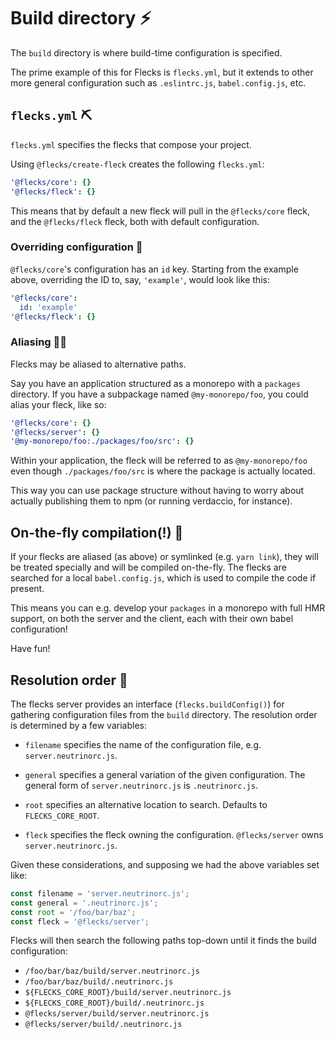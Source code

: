 # Build directory ⚡️

The `build` directory is where build-time configuration is specified.

The prime example of this for Flecks is `flecks.yml`, but it extends to other more general
configuration such as `.eslintrc.js`, `babel.config.js`, etc.

## `flecks.yml` ⛏️

`flecks.yml` specifies the flecks that compose your project.

Using `@flecks/create-fleck` creates the following `flecks.yml`:

```yml
'@flecks/core': {}
'@flecks/fleck': {}
```

This means that by default a new fleck will pull in the `@flecks/core` fleck, and the
`@flecks/fleck` fleck, both with default configuration.

### Overriding configuration 💪

`@flecks/core`'s configuration has an `id` key. Starting from the example above, overriding the
ID to, say, `'example'`, would look like this:

```yml
'@flecks/core':
  id: 'example'
'@flecks/fleck': {}
```

### Aliasing 🕵️‍♂️

Flecks may be aliased to alternative paths.

Say you have an application structured as a monorepo with a `packages` directory. If you have a
subpackage named `@my-monorepo/foo`, you could alias your fleck, like so:

```yml
'@flecks/core': {}
'@flecks/server': {}
'@my-monorepo/foo:./packages/foo/src': {}
```

Within your application, the fleck will be referred to as `@my-monorepo/foo` even though
`./packages/foo/src` is where the package is actually located.

This way you can use package structure without having to worry about actually publishing them to
npm (or running verdaccio, for instance).

## On-the-fly compilation(!) 🤯

If your flecks are aliased (as above) or symlinked (e.g. `yarn link`), they will be treated
specially and will be compiled on-the-fly. The flecks are searched for a local `babel.config.js`,
which is used to compile the code if present.

This means you can e.g. develop your `packages` in a monorepo with full HMR support, on both the
server and the client, each with their own babel configuration!

Have fun!

## Resolution order 🤔

The flecks server provides an interface (`flecks.buildConfig()`) for gathering configuration files
from the `build` directory. The resolution order is determined by a few variables:

- `filename` specifies the name of the configuration file, e.g. `server.neutrinorc.js`.

- `general` specifies a general variation of the given configuration. The general form of `server.neutrinorc.js` is `.neutrinorc.js`.

- `root` specifies an alternative location to search. Defaults to `FLECKS_CORE_ROOT`.

- `fleck` specifies the fleck owning the configuration. `@flecks/server` owns `server.neutrinorc.js`.

Given these considerations, and supposing we had the above variables set like:

```javascript
const filename = 'server.neutrinorc.js';
const general = '.neutrinorc.js';
const root = '/foo/bar/baz';
const fleck = '@flecks/server';
```

Flecks will then search the following paths top-down until it finds the build configuration:

- `/foo/bar/baz/build/server.neutrinorc.js`
- `/foo/bar/baz/build/.neutrinorc.js`
- `${FLECKS_CORE_ROOT}/build/server.neutrinorc.js`
- `${FLECKS_CORE_ROOT}/build/.neutrinorc.js`
- `@flecks/server/build/server.neutrinorc.js`
- `@flecks/server/build/.neutrinorc.js`
